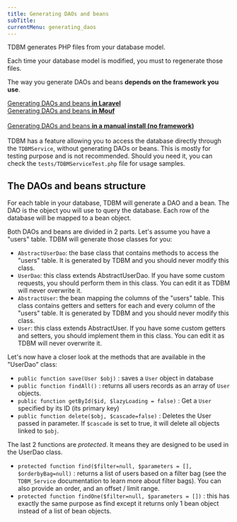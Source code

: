 ```yaml
---
title: Generating DAOs and beans
subTitle: 
currentMenu: generating_daos
---
```


TDBM generates PHP files from your database model.

<div class="alert alert-info">Each time your database model is modified, you must to regenerate those files.</div>

The way you generate DAOs and beans **depends on the framework you use**.
 
<div class="row">
    <div class="col-xs-12 col-sm-6">
         <a href="install_laravel.html#generating-beans-and-daos" class="btn btn-primary btn-large btn-block">Generating DAOs and beans <strong>in Laravel</strong></a>
    </div>
    <div class="col-xs-12 col-sm-6">
         <a href="install_mouf.html#generating-daos-and-beans" class="btn btn-primary btn-large btn-block">Generating DAOs and beans <strong>in Mouf</strong></a>
    </div>
</div>

<br/>

<div class="row">
    <div class="col-xs-12 col-sm-6">
         <a href="manual_install.html#generating-daos-and-beans" class="btn btn-primary btn-large btn-block">Generating DAOs and beans <strong>in a manual install (no framework)</strong></a>
    </div>
</div>

<br/>

<div class="alert alert-info">
TDBM has a feature allowing you to access the database directly through the <code>TDBMService</code>, without generating DAOs or beans.
This is mostly for testing purpose and is not recommended. Should you need it, you can check the <code>tests/TDBMServiceTest.php</code> file for usage samples.</div>

The DAOs and beans structure
----------------------------

For each table in your database, TDBM will generate a DAO and a bean. The DAO is the object you will use to
query the database. Each row of the database will be mapped to a bean object.

Both DAOs and beans are divided in 2 parts. Let's assume you have a "users" table. TDBM will generate those classes for you:


- `AbstractUserDao`: the base class that contains methods to access the "users" table. It is generated by TDBM and you should
  never modify this class.
- `UserDao`: this class extends AbstractUserDao. If you have some custom requests, you should perform them in this class. You can
  edit it as TDBM will never overwrite it.
- `AbstractUser`: the bean mapping the columns of the "users" table. This class contains getters and setters for each and every
  column of the "users" table. It is generated by TDBM and you should
  never modify this class.
- `User`: this class extends AbstractUser. If you have some custom getters and setters, you should implement them in this class. You can
  edit it as TDBM will never overwrite it.

Let's now have a closer look at the methods that are available in the "UserDao" class:

- `public function save(User $obj)` : saves a `User` object in database
- `public function findAll()` : returns all users records as an array of `User` objects.
- `public function getById($id, $lazyLoading = false)` : Get a `User` specified by its ID (its primary key)
- `public function delete($obj, $cascade=false)` : Deletes the User passed in parameter. If `$cascade` is set to true, it will delete all objects linked to `$obj`.

The last 2 functions are _protected_. It means they are designed to be used in the UserDao class.

- `protected function find($filter=null, $parameters = [], $orderbyBag=null)` : returns a list of
  users based on a filter bag (see the `TDBM_Service` documentation to learn more about filter bags). You can also
  provide an order, and an offset / limit range.
- `protected function findOne($filter=null, $parameters = [])` : this has exactly the same purpose as find except
  it returns only 1 bean object instead of a list of bean objects.
